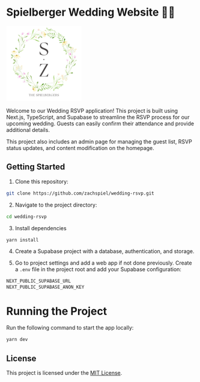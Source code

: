 # Spielberger Wedding Website 🎉💍

<img src="./public/assets/images/The-Spielbergers-Wedding-Logo.webp" alt="Spielberger Wedding Logo" height="200">

Welcome to our Wedding RSVP application! This project is built using Next.js, TypeScript, and Supabase to streamline the RSVP process for our upcoming wedding. Guests can easily confirm their attendance and provide additional details.

This project also includes an admin page for managing the guest list, RSVP status updates, and content modification on the homepage.

## Getting Started

1. Clone this repository:

```bash
git clone https://github.com/zachspiel/wedding-rsvp.git
```

2. Navigate to the project directory:

```bash
cd wedding-rsvp
```

3. Install dependencies

```bash
yarn install
```

4. Create a Supabase project with a  database, authentication, and storage.

5. Go to project settings and add a web app if not done previously. Create a `.env` file in the project root and add your Supabase configuration:

```
NEXT_PUBLIC_SUPABASE_URL
NEXT_PUBLIC_SUPABASE_ANON_KEY
```

# Running the Project

Run the following command to start the app locally:

```bash
yarn dev
```

## License

This project is licensed under the [MIT License](LICENSE.md).
